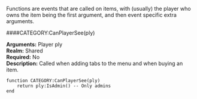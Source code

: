 <p class="lead">Functions are events that are called on items, with (usually) the player who owns the item being the first argument, and then event specific extra arguments.</p>

####<a name="can-player-see"></a>CATEGORY:CanPlayerSee(ply)

**Arguments:** <span class="type">Player</span> ply  
**Realm:** <span class="shared">Shared</span>  
**Required:** No  
**Description:** Called when adding tabs to the menu and when buying an item.

    function CATEGORY:CanPlayerSee(ply)
        return ply:IsAdmin() -- Only admins
    end
